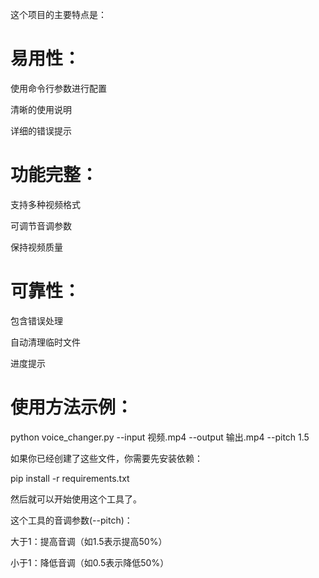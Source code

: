 这个项目的主要特点是：

# 易用性：

使用命令行参数进行配置

清晰的使用说明

详细的错误提示

# 功能完整：

支持多种视频格式

可调节音调参数

保持视频质量

# 可靠性：

包含错误处理

自动清理临时文件

进度提示

# 使用方法示例： 

python voice_changer.py --input 视频.mp4 --output 输出.mp4 --pitch 1.5

如果你已经创建了这些文件，你需要先安装依赖：

pip install -r requirements.txt

然后就可以开始使用这个工具了。

这个工具的音调参数(--pitch)：

大于1：提高音调（如1.5表示提高50%）

小于1：降低音调（如0.5表示降低50%）
